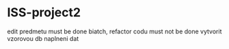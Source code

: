 # ISS-project2



edit predmetu must be done biatch,
refactor codu must not be done
vytvorit vzorovou db naplneni dat
